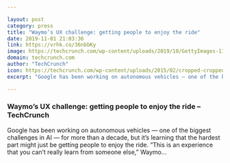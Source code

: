 ```yaml
---

layout: post
category: press
title: "Waymo’s UX challenge: getting people to enjoy the ride"
date: 2019-11-01 21:03:36
link: https://vrhk.co/36nbbKy
image: https://techcrunch.com/wp-content/uploads/2019/10/GettyImages-1142125645.jpg?w=618
domain: techcrunch.com
author: "TechCrunch"
icon: https://techcrunch.com/wp-content/uploads/2015/02/cropped-cropped-favicon-gradient.png?w=180
excerpt: "Google has been working on autonomous vehicles — one of the biggest challenges in AI — for more than a decade, but it’s learning that the hardest part might just be getting people to enjoy the ride. “This is an experience that you can’t really learn from someone else,” Waymo…"

---
```


### Waymo’s UX challenge: getting people to enjoy the ride – TechCrunch

Google has been working on autonomous vehicles — one of the biggest challenges in AI — for more than a decade, but it’s learning that the hardest part might just be getting people to enjoy the ride. “This is an experience that you can’t really learn from someone else,” Waymo…